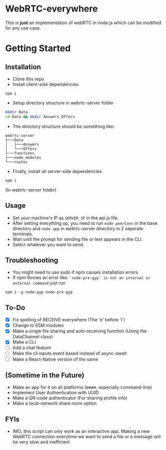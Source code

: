 # **WebRTC-everywhere**

This is **just** an implementation of webRTC in node.js which can be modified for any use case.

# Getting Started

## Installation

- Clone this repo
- Install client-side dependencies

```
npm i
```

- Setup directory structure in webrtc-server folder

```bash
mkdir Data
cd Data && mkdir Answers Offers
```

- The directory structure should be something like:

```
webrtc-server
├───Data
│   ├───Answers
│   └───Offers
├───functions
├───node_modules
└───routes
```

- Finally, install all server-side dependencies

```
npm i
```

(In webrtc-server folder)

## Usage

- Set your machine's IP as `SERVER_IP` in the api.js file.
- After setting everything up, you need to run `node peerConn` in the base directory and `node app` in webrtc-server directory in 2 seperate terminals.
- Wait until the prompt for sending file or text appears in the CLI.
- Select whatever you want to send.

## Troubleshooting

- You might need to use sudo if npm causes installation errors
- If npm throws an error like: `'node-pre-gyp' is not an internal or external command` just run

```
npm i -g node-gyp node-pre-gyp
```

## To-Do

- [x] Fix spelling of RECEIVE everywhere (The 'e' before 'i')
- [x] Change to ESM modules
- [x] Make a single file sharing and auto-receiving function (Using the DataChannel class)
- [x] Make a CLI
- [ ] Add a chat feature
- [ ] Make the cli inputs event based instead of async-await
- [ ] Make a React-Native version of the same

## (Sometime in the Future)

- Make an app for it on all platforms (~~even~~, especially command-line)
- Implement User Authentication with UUID
- Make a QR-code authenticator (For sharing profile info)
- Make a local-network share room option

## FYIs

- IMO, this script can only work as an interactive app. Making a new WebRTC connection everytime we want to send a file or a message will be very slow and inefficient
